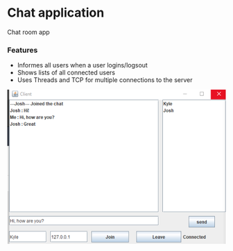 # Chat application

Chat room app

### Features
* Informes all users when a user logins/logsout
* Shows lists of all connected users 
* Uses Threads and TCP for multiple connections to the server

![alt text](chat.png)
